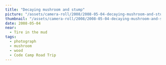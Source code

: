 ```yaml
---
title: "Decaying mushroom and stump"
picture: "/assets/camera-roll/2008/2008-05-04-decaying-mushroom-and-stump/CodeCamp38_Mushroom.jpg"
thumbnail: "/assets/camera-roll/2008/2008-05-04-decaying-mushroom-and-stump/CodeCamp38_Mushroom-thumbnail.jpg"
date: 2008-05-04
near:
  - Tire in the mud
tags:
  - photograph
  - mushroom
  - wood
  - Code Camp Road Trip
---
```

